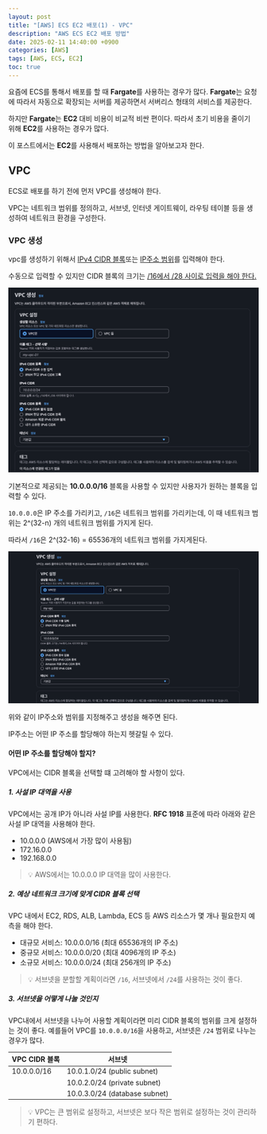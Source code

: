 ```yaml
---
layout: post
title: "[AWS] ECS EC2 배포(1) - VPC"
description: "AWS ECS EC2 배포 방법"
date: 2025-02-11 14:40:00 +0900
categories: [AWS]
tags: [AWS, ECS, EC2]
toc: true
---
```


요즘에 ECS를 통해서 배포를 할 때 **Fargate**를 사용하는 경우가 많다. **Fargate**는 요청에 따라서 자동으로 확장되는 서버를 제공하면서 서버리스 형태의
서비스를 제공한다.

하지만 **Fargate**는 **EC2** 대비 비용이 비교적 비싼 편이다. 따라서 초기 비용을 줄이기 위해 **EC2**를 사용하는 경우가 많다.

이 포스트에서는 **EC2**를 사용해서 배포하는 방법을 알아보고자 한다.

## VPC

ECS로 배포를 하기 전에 먼저 VPC를 생성해야 한다.

VPC는 네트워크 범위를 정의하고, 서브넷, 인터넷 게이트웨이, 라우팅 테이블 등을 생성하여 네트워크 환경을 구성한다.

### VPC 생성

vpc를 생성하기 위해서 <u>IPv4 CIDR 블록</u>또는 <u>IP주소 범위</u>를 입력해야 한다.

수동으로 입력할 수 있지만 CIDR 블록의 크기는 <u>/16에서 /28 사이로 입력을 해야 한다.</u>

![VPC 생성](/assets/img/post/screenshot-2025-02-11-15-13-42.png)

기본적으로 제공되는 **10.0.0.0/16** 블록을 사용할 수 있지만 사용자가 원하는 블록을 입력할 수 있다.

`10.0.0.0`은 IP 주소를 가리키고, `/16`은 네트워크 범위를 가리키는데, 이 때 네트워크 범위는 2^(32-n) 개의 네트워크
범위를 가지게 된다.

따라서 `/16`은 2^(32-16) = 65536개의 네트워크 범위를 가지게된다.

![VPC 생성1](/assets/img/post/screenshot-2025-02-11-16-29-32.png)

위와 같이 IP주소와 범위를 지정해주고 생성을 해주면 된다.

IP주소는 어떤 IP 주소를 할당해야 하는지 헷갈릴 수 있다.

#### 어떤 IP 주소를 할당해야 할지?

VPC에서는 CIDR 블록을 선택할 떄 고려해야 할 사항이 있다.

##### 1. 사설 IP 대역을 사용

VPC에서는 공개 IP가 아니라 사설 IP를 사용한다.
**RFC 1918** 표준에 따라 아래와 같은 사설 IP 대역을 사용해야 한다.

* 10.0.0.0 (AWS에서 가장 많이 사용됨)
* 172.16.0.0
* 192.168.0.0

> 💡 AWS에서는 10.0.0.0 IP 대역을 많이 사용한다.

##### 2. 예상 네트워크 크기에 맞게 CIDR 블록 선택

VPC 내에서 EC2, RDS, ALB, Lambda, ECS 등 AWS 리소스가 몇 개나 필요한지 예측을 해야 한다.

* 대규모 서비스: 10.0.0.0/16 (최대 65536개의 IP 주소)
* 중규모 서비스: 10.0.0.0/20 (최대 4096개의 IP 주소)
* 소규모 서비스: 10.0.0.0/24 (최대 256개의 IP 주소)

> 💡 서브넷을 분할할 계획이라면 `/16`, 서브넷에서 `/24`를 사용하는 것이 좋다.

##### 3. 서브넷을 어떻게 나눌 것인지

VPC내에서 서브넷을 나누어 사용할 계획이라면 미리 CIDR 블록의 범위를 크게 설정하는 것이 좋다.
예를들어 VPC를 `10.0.0.0/16`을 사용하고, 서브넷은 `/24` 범위로 나누는 경우가 많다.

| VPC CIDR 블록  | 서브넷 |
| ------------- | ----------- |
| 10.0.0.0/16   | 10.0.1.0/24 (public subnet) |
|               | 10.0.2.0/24 (private subnet)|
|               | 10.0.3.0/24 (database subnet)|

> 💡 VPC는 큰 범위로 설정하고, 서브넷은 보다 작은 범위로 설정하는 것이 관리하기 편하다.
